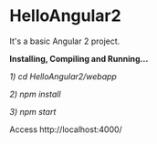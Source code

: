 # HelloAngular2
<p>It's a basic Angular 2 project.</p>
<b>Installing, Compiling and Running...</b>
<p><i>1) cd HelloAngular2/webapp</i></p>
<p><i>2) npm install</i></p>
<p><i>3) npm start</i></p>

<p>Access http://localhost:4000/</p>
